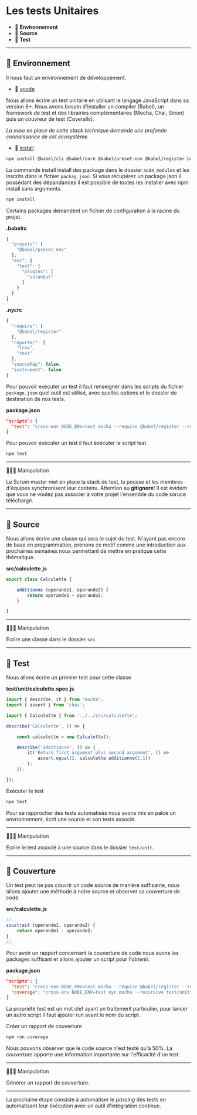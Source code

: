 # Les tests Unitaires

* 🔖 **Environnement**
* 🔖 **Source**
* 🔖 **Test**

___

## 📑 Environnement

Il nous faut un environnement de développement.

* 🔗 [vcode](https://code.visualstudio.com/)

Nous allons écrire un test unitaire en utilisant le langage JavaScript dans sa version 6+. Nous avons besoin d'installer un compiler (Babel), un framework de test et des librairies complémentaires (Mocha, Chai, Sinon) puis un couvreur de test (Coveralls). 

*La mise en place de cette stack technique demande une profonde connaissance de cet écosystème.*

* 🔗 [install](https://docs.npmjs.com/cli/install)

```bash
npm install @babel/cli @babel/core @babel/preset-env @babel/register babel-plugin-istanbul chai coveralls cross-env mocha mocha-lcov-reporter nyc sinon --save-dev
```
La commande install install des package dans le dossier `node_modules` et les inscrits dans le fichier `packag.json`. Si vous récupérez un package.json il possédant des dépandances il est possible de toutes les installer avec npm install sans arguments.

```bash
npm install
```

Certains packages demandent un fichier de configuration à la racine du projet.

**.babelrc**

```js
{
  "presets": [
    "@babel/preset-env"
  ],
  "env": {
    "test": {
      "plugins": [
        "istanbul"
      ]
    }
  }
}
```

**.nycrc**

```js
{
  "require": [
    "@babel/register"
  ],
  "reporter": [
    "lcov",
    "text"
  ],
  "sourceMap": false,
  "instrument": false
}
```

Pour pouvoir exécuter un test il faut renseigner dans les scripts du fichier `package.json` quel outil est utilisé, avec quelles options et le dossier de destination de nos tests.

**package.json**

```json
"scripts": {
  "test": "cross-env NODE_ENV=test mocha --require @babel/register --recursive test/unit"
}
```

Pour pouvoir éxécuter un test il faut éxécuter le script test

```bash
npm test
```

___

👨🏻‍💻 Manipulation

Le Scrum master met en place la stack de test, la pousse et les membres d'équipes synchronisent leur contenu. Attention au **gitignore**! Il est évident que vous ne voulez pas associer à votre projet l'ensemble du code soruce téléchargé.

___

## 📑 Source

 Nous allons écrire une classe qui sera le sujet du test. N'ayant pas encore de base en programmation, prenons ce motif comme une introduction aux prochaines semaines nous permettant de mettre en pratique cette thématique.

**src/calculette.js**

```js
export class Calculette {

    additionne (operande1, operande2) {
        return operande1 + operande2;
    }

}
```

___

👨🏻‍💻 Manipulation

Ecrire une classe dans le dossier `src`.

___


## 📑 Test

Nous allons écrire un premier test pour cette classe

**test/unit/calculette.spec.js**

```js
import { describe, it } from 'mocha';
import { assert } from 'chai';

import { Calculette } from '../../src/calculette';

describe('Calculette', () => {

    const calculette = new Calculette();

    describe('additionne', () => {
        it('Return first argument plus second argument', () => 
            assert.equal(2, calculette.additionne(1,1))
        );
    });

});
```

Exécuter le test

```bash
npm test
```

Pour se rapprocher des tests automatisés nous avons mis en palce un envrionnement, écrit une source et son tests associé.
___

👨🏻‍💻 Manipulation


Ecrire le test associé à une source dans le dossier `test/unit`.

___

## 📑 Couverture

Un test peut ne pas couvrir un code source de manière suffisante, nous allons ajouter une méthode à notre source et observer sa couverture de code.

**src/calculette.js**

```js
//...
soustrait (operande1, operande2) {
    return operande1 - operande2;
}
//...
```

Pour avoir un rapport concernant la couverture de code nous avons les packages suffisant et allons ajouter un script pour l'obtenir.

**package.json**

```json
"scripts": {
  "test": "cross-env NODE_ENV=test mocha --require @babel/register --recursive test/unit",
  "coverage": "cross-env NODE_ENV=test nyc mocha --recursive test/unit"
}
```

La propriété test est un mot clef ayant un traitement particulier, pour lancer un autre script il faut ajouter run avant le nom du script.

Créer un rapport de couverture

```bash
npm run coverage
```

Nous pouvons observer que le code source n'est testé qu'à 50%. La couverture apporte une information importante sur l'efficacité d'un test.

___

👨🏻‍💻 Manipulation

Générer un rapport de couverture.

___

La prochaine étape consiste à automatiser le *passing* des tests en automatisant leur éxécution avec un outil d'intégration continue.